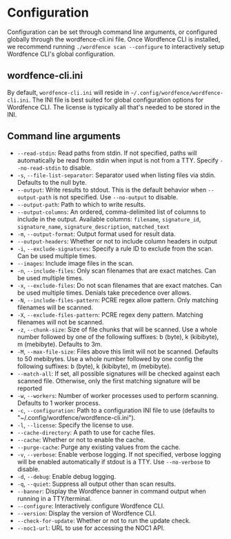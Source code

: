 # Configuration

Configuration can be set through command line arguments, or configured globally through the wordfence-cli.ini file. Once Wordfence CLI is installed, we recommend running `./wordfence scan --configure` to interactively setup Wordfence CLI's global configuration.

## wordfence-cli.ini

By default, `wordfence-cli.ini` will reside in `~/.config/wordfence/wordfence-cli.ini`. The INI file is best suited for global configuration options for Wordfence CLI. The license is typically all that's needed to be stored in the INI.

## Command line arguments

- `--read-stdin`: Read paths from stdin. If not specified, paths will automatically be read from stdin when input is not from a TTY. Specify `--no-read-stdin` to disable.
- `-s`, `--file-list-separator`: Separator used when listing files via stdin. Defaults to the null byte.
- `--output`: Write results to stdout. This is the default behavior when `--output-path` is not specified. Use `--no-output` to disable.
- `--output-path`: Path to which to write results.
- `--output-columns`: An ordered, comma-delimited list of columns to include in the output. Available columns: `filename`, `signature_id`, `signature_name`, `signature_description`, `matched_text`
- `-m`, `--output-format`: Output format used for result data.
- `--output-headers`: Whether or not to include column headers in output
- `-i`, `--exclude-signatures`: Specify a rule ID to exclude from the scan. Can be used multiple times.
- `--images`: Include image files in the scan.
- `-n`, `--include-files`: Only scan filenames that are exact matches. Can be used multiple times.
- `-x`, `--exclude-files`: Do not scan filenames that are exact matches. Can be used multiple times. Denials take precedence over allows.
- `-N`, `--include-files-pattern`: PCRE regex allow pattern. Only matching filenames will be scanned.
- `-X`, `--exclude-files-pattern`: PCRE regex deny pattern. Matching filenames will not be scanned.
- `-z`, `--chunk-size`: Size of file chunks that will be scanned. Use a whole number followed by one of the following suffixes: b (byte), k (kibibyte), m (mebibyte). Defaults to 3m.
- `-M`, `--max-file-size`: Files above this limit will not be scanned. Defaults to 50 mebibytes. Use a whole number followed by one config the following suffixes: b (byte), k (kibibyte), m (mebibyte).
- `--match-all`: If set, all possible signatures will be checked against each scanned file. Otherwise, only the first matching signature will be reported
- `-w`, `--workers`: Number of worker processes used to perform scanning. Defaults to 1 worker process.
- `-c`, `--configuration`: Path to a configuration INI file to use (defaults to "~/.config/wordfence/wordfence-cli.ini").
- `-l`, `--license`: Specify the license to use.
- `--cache-directory`: A path to use for cache files.
- `--cache`: Whether or not to enable the cache.
- `--purge-cache`: Purge any existing values from the cache.
- `-v`, `--verbose`: Enable verbose logging. If not specified, verbose logging will be enabled automatically if stdout is a TTY. Use `--no-verbose` to disable.
- `-d`, `--debug`: Enable debug logging.
- `-q`, `--quiet`: Suppress all output other than scan results.
- `--banner`: Display the Wordfence banner in command output when running in a TTY/terminal.
- `--configure`: Interactively configure Wordfence CLI.
- `--version`: Display the version of Wordfence CLI.
- `--check-for-update`: Whether or not to run the update check.
- `--noc1-url`: URL to use for accessing the NOC1 API.

